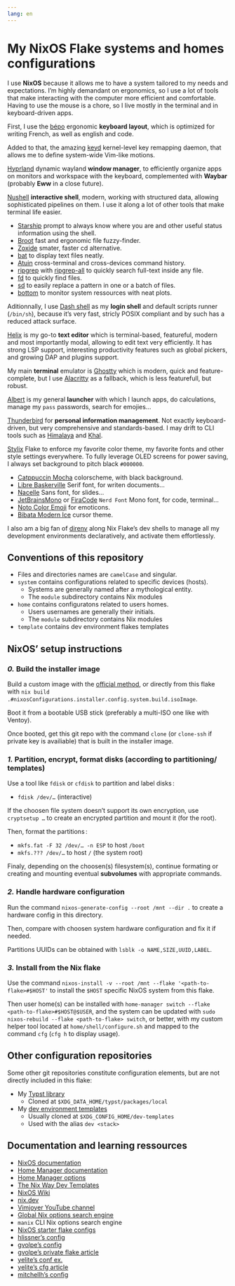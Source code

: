 ```yaml
---
lang: en
---
```


# My NixOS Flake systems and homes configurations

I use **NixOS** because it allows me to have a system tailored to my needs and
expectations. I’m highly demandant on ergonomics, so I use a lot of tools that
make interacting with the computer more efficient and comfortable. Having to use
the mouse is a chore, so I live mostly in the terminal and in keyboard-driven
apps.

First, I use the [bépo](https://bepo.fr) ergonomic **keyboard layout**, which is
optimized for writing French, as well as english and code.

Added to that, the amazing [keyd](https://github.com/rvaiya/keyd) kernel-level
key remapping daemon, that allows me to define system-wide Vim-like motions.

[Hyprland](https://hyprland.org) dynamic wayland **window manager**, to
efficiently organize apps on monitors and workspace with the keyboard,
complemented with **Waybar** (probably **Eww** in a close future).

[Nushell](https://www.nushell.sh) **interactive shell**, modern, working with
structured data, allowing sophisticated pipelines on them. I use it along a lot
of other tools that make terminal life easier.

- [Starship](https://starship.rs) prompt to always know where you are and other
  useful status information using the shell.
- [Broot](https://dystroy.org/broot) fast and ergonomic file fuzzy-finder.
- [Zoxide](https://github.com/ajeetdsouza/zoxide) smater, faster cd alternative.
- [bat](https://github.com/sharkdp/bat) to display text files neatly.
- [Atuin](https://atuin.sh) cross-terminal and cross-devices command history.
- [ripgrep](https://github.com/BurntSushi/ripgrep) with
  [ripgrep-all](https://github.com/phiresky/ripgrep-all) to quickly search
  full-text inside any file.
- [fd](https://github.com/sharkdp/fd) to quickly find files.
- [sd](https://github.com/chmln/sd) to easily replace a pattern in one or a
  batch of files.
- [bottom](https://github.com/ClementTsang/bottom) to monitor system ressources
  with neat plots.

Aditionnally, I use [Dash shell](http://gondor.apana.org.au/~herbert/dash) as my
**login shell** and default scripts runner (`/bin/sh`), because it’s very fast,
stricly POSIX compliant and by such has a reduced attack surface.

[Helix](https://helix-editor.com) is my go-to **text editor** which is
terminal-based, featureful, modern and most importantly modal, allowing to edit
text very efficiently. It has strong LSP support, interesting productivity
features such as global pickers, and growing DAP and plugins support.

My main **terminal** emulator is [Ghostty](https://ghostty.org) which is modern,
quick and feature-complete, but I use [Alacritty](https://alacritty.org) as a
fallback, which is less featurefull, but robust.

[Albert](https://albertlauncher.github.io) is my general **launcher** with which
I launch apps, do calculations, manage my `pass` passwords, search for emojies…

[Thunderbird](https://www.thunderbird.net) for **personal information
management**. Not exactly keyboard-driven, but very comprehensive and
standards-based. I may drift to CLI tools such as
[Himalaya](https://github.com/pimalaya/himalaya) and
[Khal](https://github.com/pimutils/khal).

[Stylix](https://stylix.danth.me) Flake to enforce my favorite color theme, my
favorite fonts and other style settings everywhere. To fully leverage OLED
screens for power saving, I always set background to pitch black `#000000`.

- [Catppuccin Mocha](https://catppuccin.com) colorscheme, with black background.
- [Libre Baskerville]() Serif font, for writen documents…
- [Nacelle]() Sans font, for slides…
- [JetBrainsMono]() or [FiraCode]() `Nerd Font` Mono font, for code, terminal…
- [Noto Color Emoji]() for emoticons.
- [Bibata Modern Ice]() cursor theme.

I also am a big fan of [direnv](https://direnv.net) along Nix Flake’s dev shells
to manage all my development environments declaratively, and activate them
effortlessly.

## Conventions of this repository

- Files and directories names are `camelCase` and singular.
- `system` contains configurations related to specific devices (hosts).
  - Systems are generally named after a mythological entity.
  - The `module` subdirectory contains Nix modules
- `home` contains configuratons related to users homes.
  - Users usernames are generally their initials.
  - The `module` subdirectory contains Nix modules
- `template` contains dev environment flakes templates

## NixOS’ setup instructions

### _0._ Build the installer image

Build a custom image with the
[official method](https://nixos.org/manual/nixos/unstable/#sec-building-image),
or directly from this flake with
`nix build .#nixosConfigurations.installer.config.system.build.isoImage`.

Boot it from a bootable USB stick (preferably a multi-ISO one like with Ventoy).

Once booted, get this git repo with the command `clone` (or `clone-ssh` if
private key is availiable) that is built in the installer image.

### _1._ Partition, encrypt, format disks (according to partitioning/ templates)

Use a tool like `fdisk` or `cfdisk` to partition and label disks :

- `fdisk /dev/…` (interactive)

If the choosen file system doesn’t support its own encryption, use
`cryptsetup …` to create an encrypted partition and mount it (for the root).

Then, format the partitions :

- `mkfs.fat -F 32 /dev/… -n ESP` to host `/boot`
- `mkfs.??? /dev/…` to host `/` (the system root)

Finaly, depending on the choosen(s) filesystem(s), continue formating or
creating and mounting eventual **subvolumes** with appropriate commands.

### _2._ Handle hardware configuration

Run the command `nixos-generate-config --root /mnt --dir .` to create a hardware
config in this directory.

Then, compare with choosen system hardware configuration and fix it if needed.

Partitions UUIDs can be obtained with `lsblk -o NAME,SIZE,UUID,LABEL`.

### _3._ Install from the Nix flake

Use the command `nixos-install -v --root /mnt --flake '<path-to-flake>#$HOST'`
to install the `$HOST` specific NixOS system from this flake.

Then user home(s) can be installed with
`home-manager switch --flake <path-to-flake>#$HOST@$USER`, and the system can be
updated with `sudo nixos-rebuild --flake <path-to-flake> switch`, or better,
with my custom helper tool located at `home/shell/configure.sh` and mapped to
the command `cfg` (`cfg h` to display usage).

## Other configuration repositories

Some other git repositories constitute configuration elements, but are not
directly included in this flake:

- My [Typst library](https://gitlab.com/gfauredev/typst-lib)
  - Cloned at `$XDG_DATA_HOME/typst/packages/local`
- My [dev environment templates](https://github.com/gfauredev/dev-templates)
  - Usually cloned at `$XDG_CONFIG_HOME/dev-templates`
  - Used with the alias `dev <stack>`

## Documentation and learning ressources

- [NixOS documentation](https://nixos.org/manual/nixos/unstable)
- [Home Manager documentation](https://nix-community.github.io/home-manager)
- [Home Manager options](https://nix-community.github.io/home-manager/options.html)
- [The Nix Way Dev Templates](https://github.com/the-nix-way/dev-templates)
- [NixOS Wiki](https://nixos.wiki)
- [nix.dev](https://nix.dev)
- [Vimjoyer YouTube channel](https://www.youtube.com/@vimjoyer)
- [Global Nix options search engine](https://searchix.alanpearce.eu/all/search)
- `manix` CLI Nix options search engine
- [NixOS starter flake configs](https://github.com/Misterio77/nix-starter-configs)
- [hlissner’s config](https://github.com/hlissner/dotfiles)
- [gvolpe’s config](https://github.com/gvolpe/nix-config/blob/master/flake.nix)
- [gvolpe’s private flake article](https://gvolpe.com/blog/private-flake)
- [yelite’s conf ex.](https://github.com/yelite/private-flake-example/blob/main/flake.nix)
- [yelite’s cfg article](https://greenfield.blog/posts/private-nix-flake-with-public-subtree)
- [mitchellh’s config](https://github.com/mitchellh/nixos-config)
